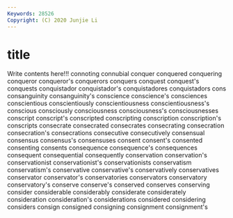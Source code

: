 ```yaml
---
Keywords: 28526
Copyright: (C) 2020 Junjie Li
---
```


# title

Write contents here!!!
connoting 
connubial 
conquer 
conquered 
conquering 
conqueror
conqueror's 
conquerors 
conquers 
conquest 
conquest's 
conquests 
conquistador 
conquistador's 
conquistadores 
conquistadors
cons 
consanguinity 
consanguinity's 
conscience 
conscience's 
consciences 
conscientious 
conscientiously 
conscientiousness 
conscientiousness's
conscious 
consciously 
consciousness 
consciousness's 
consciousnesses 
conscript 
conscript's 
conscripted 
conscripting 
conscription
conscription's 
conscripts 
consecrate 
consecrated 
consecrates 
consecrating 
consecration 
consecration's 
consecrations 
consecutive
consecutively 
consensual 
consensus 
consensus's 
consensuses 
consent 
consent's 
consented 
consenting 
consents
consequence 
consequence's 
consequences 
consequent 
consequential 
consequently 
conservation 
conservation's 
conservationist 
conservationist's
conservationists 
conservatism 
conservatism's 
conservative 
conservative's 
conservatively 
conservatives 
conservator 
conservator's 
conservatories
conservators 
conservatory 
conservatory's 
conserve 
conserve's 
conserved 
conserves 
conserving 
consider 
considerable
considerably 
considerate 
considerately 
consideration 
consideration's 
considerations 
considered 
considering 
considers 
consign
consigned 
consigning 
consignment 
consignment's 
